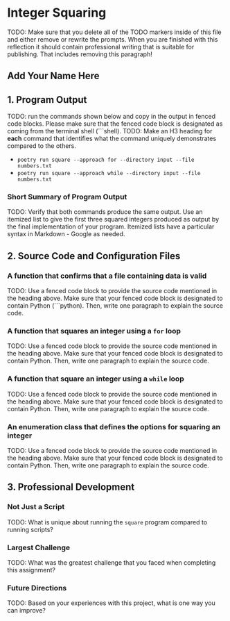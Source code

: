 # Integer Squaring

TODO: Make sure that you delete all of the TODO markers inside of this file and
either remove or rewrite the prompts. When you are finished with this reflection
it should contain professional writing that is suitable for publishing. That
includes removing this paragraph!

## Add Your Name Here

## 1. Program Output

TODO: run the commands shown below and copy in the output in fenced code blocks.
Please make sure that the fenced code block is designated as coming from the
terminal shell (```shell).
TODO: Make an H3 heading for **each** command that identifies what the
command uniquely demonstrates compared to the others.

- `poetry run square --approach for --directory input --file numbers.txt`
- `poetry run square --approach while --directory input --file numbers.txt`

### Short Summary of Program Output

TODO: Verify that both commands produce the same output. Use an itemized
list to give the first three squared integers
produced as output by the final implementation of your program. Itemized
lists have a particular syntax in Markdown - Google as needed.

## 2. Source Code and Configuration Files

### A function that confirms that a file containing data is valid

TODO: Use a fenced code block to provide the source code mentioned in the
heading above. Make sure that your fenced code block is designated to contain
Python (```python). Then, write one paragraph to explain the source code.

### A function that squares an integer using a `for` loop

TODO: Use a fenced code block to provide the source code mentioned in the
heading above. Make sure that your fenced code block is designated to contain
Python. Then, write one paragraph to explain the source code.

### A function that square an integer using a `while` loop

TODO: Use a fenced code block to provide the source code mentioned in the
heading above. Make sure that your fenced code block is designated to contain
Python. Then, write one paragraph to explain the source code.

### An enumeration class that defines the options for squaring an integer

TODO: Use a fenced code block to provide the source code mentioned in the
heading above. Make sure that your fenced code block is designated to contain
Python. Then, write one paragraph to explain the source code.

## 3. Professional Development

### Not Just a Script

TODO: What is unique about running the `square` program compared to running scripts?

### Largest Challenge

TODO: What was the greatest challenge that you faced when completing this assignment?

### Future Directions

TODO: Based on your experiences with this project, what is one way you can improve?
